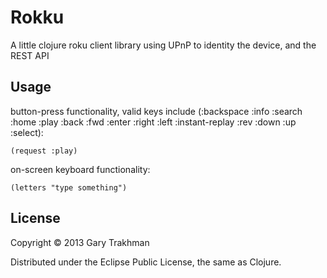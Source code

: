 # Rokku

A little clojure roku client library using UPnP to identity the device, and the REST API

## Usage

button-press functionality, valid keys include (:backspace :info :search :home :play :back :fwd :enter :right :left :instant-replay :rev :down :up :select):

    (request :play)


on-screen keyboard functionality:

    (letters "type something")

## License

Copyright © 2013 Gary Trakhman

Distributed under the Eclipse Public License, the same as Clojure.
